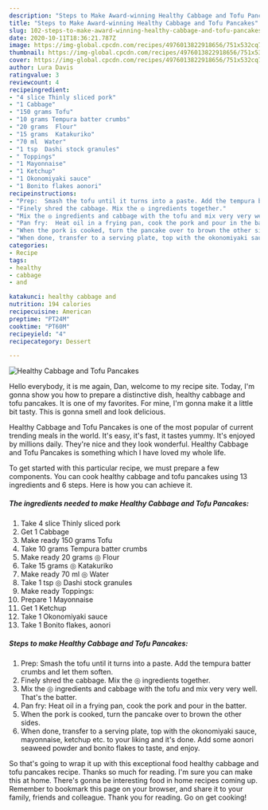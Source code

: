 ```yaml
---
description: "Steps to Make Award-winning Healthy Cabbage and Tofu Pancakes"
title: "Steps to Make Award-winning Healthy Cabbage and Tofu Pancakes"
slug: 102-steps-to-make-award-winning-healthy-cabbage-and-tofu-pancakes
date: 2020-10-11T18:36:21.787Z
image: https://img-global.cpcdn.com/recipes/4976013822918656/751x532cq70/healthy-cabbage-and-tofu-pancakes-recipe-main-photo.jpg
thumbnail: https://img-global.cpcdn.com/recipes/4976013822918656/751x532cq70/healthy-cabbage-and-tofu-pancakes-recipe-main-photo.jpg
cover: https://img-global.cpcdn.com/recipes/4976013822918656/751x532cq70/healthy-cabbage-and-tofu-pancakes-recipe-main-photo.jpg
author: Lura Davis
ratingvalue: 3
reviewcount: 4
recipeingredient:
- "4 slice Thinly sliced pork"
- "1 Cabbage"
- "150 grams Tofu"
- "10 grams Tempura batter crumbs"
- "20 grams  Flour"
- "15 grams  Katakuriko"
- "70 ml  Water"
- "1 tsp  Dashi stock granules"
- " Toppings"
- "1 Mayonnaise"
- "1 Ketchup"
- "1 Okonomiyaki sauce"
- "1 Bonito flakes aonori"
recipeinstructions:
- "Prep:  Smash the tofu until it turns into a paste. Add the tempura batter crumbs and let them soften."
- "Finely shred the cabbage. Mix the ◎ ingredients together."
- "Mix the ◎ ingredients and cabbage with the tofu and mix very very well.  That&#39;s the batter."
- "Pan fry:  Heat oil in a frying pan, cook the pork and pour in the batter."
- "When the pork is cooked, turn the pancake over to brown the other sides."
- "When done, transfer to a serving plate, top with the okonomiyaki sauce, mayonnaise, ketchup etc. to your liking and it&#39;s done. Add some aonori seaweed powder and bonito flakes to taste, and enjoy."
categories:
- Recipe
tags:
- healthy
- cabbage
- and

katakunci: healthy cabbage and 
nutrition: 194 calories
recipecuisine: American
preptime: "PT24M"
cooktime: "PT60M"
recipeyield: "4"
recipecategory: Dessert

---
```



![Healthy Cabbage and Tofu Pancakes](https://img-global.cpcdn.com/recipes/4976013822918656/751x532cq70/healthy-cabbage-and-tofu-pancakes-recipe-main-photo.jpg)

Hello everybody, it is me again, Dan, welcome to my recipe site. Today, I'm gonna show you how to prepare a distinctive dish, healthy cabbage and tofu pancakes. It is one of my favorites. For mine, I'm gonna make it a little bit tasty. This is gonna smell and look delicious.

Healthy Cabbage and Tofu Pancakes is one of the most popular of current trending meals in the world. It's easy, it's fast, it tastes yummy. It's enjoyed by millions daily. They're nice and they look wonderful. Healthy Cabbage and Tofu Pancakes is something which I have loved my whole life.




To get started with this particular recipe, we must prepare a few components. You can cook healthy cabbage and tofu pancakes using 13 ingredients and 6 steps. Here is how you can achieve it.

<!--inarticleads1-->

##### The ingredients needed to make Healthy Cabbage and Tofu Pancakes:

1. Take 4 slice Thinly sliced pork
1. Get 1 Cabbage
1. Make ready 150 grams Tofu
1. Take 10 grams Tempura batter crumbs
1. Make ready 20 grams ◎ Flour
1. Take 15 grams ◎ Katakuriko
1. Make ready 70 ml ◎ Water
1. Take 1 tsp ◎ Dashi stock granules
1. Make ready  Toppings:
1. Prepare 1 Mayonnaise
1. Get 1 Ketchup
1. Take 1 Okonomiyaki sauce
1. Take 1 Bonito flakes, aonori




<!--inarticleads2-->

##### Steps to make Healthy Cabbage and Tofu Pancakes:

1. Prep:  Smash the tofu until it turns into a paste. Add the tempura batter crumbs and let them soften.
1. Finely shred the cabbage. Mix the ◎ ingredients together.
1. Mix the ◎ ingredients and cabbage with the tofu and mix very very well.  That&#39;s the batter.
1. Pan fry:  Heat oil in a frying pan, cook the pork and pour in the batter.
1. When the pork is cooked, turn the pancake over to brown the other sides.
1. When done, transfer to a serving plate, top with the okonomiyaki sauce, mayonnaise, ketchup etc. to your liking and it&#39;s done. Add some aonori seaweed powder and bonito flakes to taste, and enjoy.




So that's going to wrap it up with this exceptional food healthy cabbage and tofu pancakes recipe. Thanks so much for reading. I'm sure you can make this at home. There's gonna be interesting food in home recipes coming up. Remember to bookmark this page on your browser, and share it to your family, friends and colleague. Thank you for reading. Go on get cooking!
